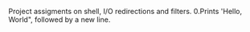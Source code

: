 Project assigments on shell, I/O redirections and filters.
0.Prints 'Hello, World", followed by a new line.
